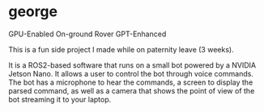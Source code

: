 # george
GPU-Enabled On-ground Rover GPT-Enhanced

This is a fun side project I made while on paternity leave (3 weeks).

It is a ROS2-based software that runs on a small bot powered by a NVIDIA Jetson Nano. It allows a user to control the bot through voice commands. The bot has a microphone to hear the commands, a screen to display the parsed command, as well as a camera that shows the point of view of the bot streaming it to your laptop.
